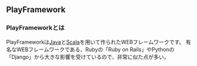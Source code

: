 ## PlayFramework

### PlayFrameworkとは

PlayFrameworkは[Java]()と[Scala]()を用いて作られたWEBフレームワークです。
有名なWEBフレームワークである、Rubyの「Ruby on Rails」やPythonの「Django」から大きな影響を受けているので、非常に似た点が多い。

